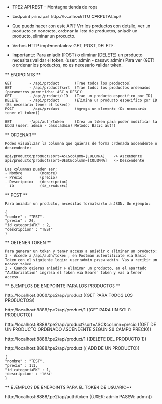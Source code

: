 

- TPE2 API REST    -      Montagne tienda de ropa

- Endpoint principal:
    http://localhost/[TU CARPETA]/api/

- Que puedo hacer con este API?
    Ver los productos con detalle, ver un producto en concreto, ordenar la lista de productos, aniadir un producto, eliminar un producto. 

- Verbos HTTP implementados:
    GET, POST, DELETE.
    
- Importante:
    Para aniadir (POST) o eliminar (DELETE) un producto necesitas validar el token. (user: admin - passw: admin)
    Para ver (GET) o ordenar los productos, no es necesario validar token.


** ENDPOINTS **

    GET        - /api/product       (Trae todos los productos)
    GET        - /api/product?sort  (Trae todos los productos ordenados (parametros permitidos: ASC o DESC))
    GET        - /api/product/:ID   (Trae un producto especifico por ID)
    DELETE     - /api/product       (Elimina un producto especifico por ID (Es necesario tener el token))
    POST       - /api/product       (Agrega un elemento (Es necesario tener el token))

    GET        -/api/auth/token     (Crea un token para poder modificar la bbdd (user: admin - pass:admin) Metodo: Basic auth)

** ORDENAR **

    Podes visualizar la columna que quieras de forma ordenada ascendente o descendente:

    api/producto/product?sort=ASC&column=[COLUMNA]    -> Ascendente
    api/producto/product?sort=DESC&column=[COLUMNA]   -> Descendente

    Las columnas pueden ser:
    - Nombre        (nombre)
    - Precio        (precio)
    - Descripcion   (descripcion)
    - ID            (id_producto)


** POST **

    Para aniadir un producto, necesitas formatearlo a JSON. Un ejemplo:

    {
    "nombre" : "TEST",
    "precio" : 20,
    "id_categoriaFK" : 2,
    "descripcion" : "TEST"
    }   

** OBTENER TOKEN **

    Para generar un token y tener acceso a aniadir o eliminar un producto:
    1 - Accede a /api/auth/token , en Postman autentificate via Basic Token con el siguiente login: user:admin passw:admin. Vas a recibir un Bearer token.
    2 - Cuando quieras aniadir o eliminar un producto, en el apartado "Authorization" ingresa el token via Bearer token y vas a tener acceso.


** EJEMPLOS DE ENDPOINTS PARA LOS PRODUCTOS **

http://localhost:8888/tpe2/api/product ((GET PARA TODOS LOS PRODUCTOS))

http://localhost:8888/tpe2/api/product/1 ((GET PARA UN SOLO PRODUCTO))

http://localhost:8888/tpe2/api/product?sort=ASC&column=precio ((GET DE UN PRODUCTO ORDENADO ASCENDENTE SEGUN SU CAMPO PRECIO))

http://localhost:8888/tpe2/api/product/1    ((DELETE DEL PRODUCTO 1))

http://localhost:8888/tpe2/api/product (( ADD DE UN PRODUCTO))

    {
    "nombre" : "TEST",
    "precio" : 111,
    "id_categoriaFK" : 1,
    "descripcion" : "TEST"
    }


** EJEMPLOS DE ENDPOINTS PARA EL TOKEN DE USUARIO**

http://localhost:8888/tpe2/api/auth/token   ((USER: admin PASSW: admin))




    










